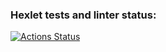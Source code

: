 ### Hexlet tests and linter status:
[![Actions Status](https://github.com/AndreyKrymski/layout-designer-project-59/workflows/hexlet-check/badge.svg)](https://github.com/AndreyKrymski/layout-designer-project-59/actions)